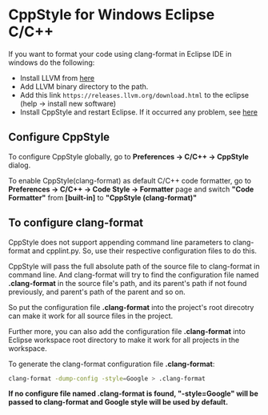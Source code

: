# CppStyle for Windows Eclipse C/C++

If you want to format your code using clang-format in Eclipse IDE in windows do the following:

- Install LLVM from [here](https://releases.llvm.org/download.html)
- Add LLVM binary directory to the path.
- Add this link `https://releases.llvm.org/download.html` to the eclipse (help -> install new software)
- Install CppStyle and restart Eclipse. If it occurred any problem, see [here](https://github.com/wangzw/CppStyle)

## Configure CppStyle

To configure CppStyle globally, go to **Preferences -> C/C++ -> CppStyle** dialog.

To enable CppStyle(clang-format) as default C/C++ code formatter, go to **Preferences -> C/C++ -> Code Style -> Formatter** page and switch **"Code Formatter"** from **[built-in]** to **"CppStyle (clang-format)"**

## To configure clang-format

CppStyle does not support appending command line parameters to clang-format and cpplint.py. So, use their respective configuration files to do this.

CppStyle will pass the full absolute path of the source file to clang-format in command line. And clang-format will try to find the configuration file named **.clang-format** in the source file's path, and its parent's path if not found previously, and parent's path of the parent and so on.

So put the configuration file **.clang-format** into the project's root direcotry can make it work for all source files in the project.

Further more, you can also add the configuration file **.clang-format** into Eclipse workspace root directory to make it work for all projects in the workspace.

To generate the clang-format configuration file **.clang-format**:

```bash
clang-format -dump-config -style=Google > .clang-format
```

**If no configure file named .clang-format is found, "-style=Google" will be passed to clang-format and Google style will be used by default.**
